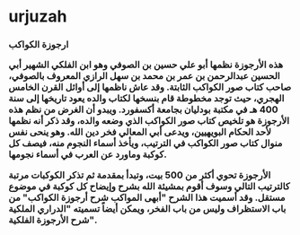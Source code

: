 # urjuzah
<h3>ارجوزة الكواكب</>

<p>
هذه الأرجوزة نظمها<b> أبو علي حسين بن الصوفي</b> وهو ابن الفلكي الشهير <b>أبي الحسين عبدالرحمن بن عمر بن محمد بن سهل الرازي المعروف بالصوفي</b>، صاحب كتاب صور الكواكب الثابتة. وقد عاش ناظمها إلى أوائل القرن الخامس الهجري، حيث توجد مخطوطة قام بنسخها لكتاب والده يعود تاريخها إلى سنة 400 هـ في مكتبة بودليان بجامعة أكسفورد.
ويبدو أن الغرض من نظم هذه الأرجوزة هو تلخيص كتاب صور الكواكب الذي وضعه والده، وقد ذكر أنه نظمها لأحد الحكام البويهيين، ويدعى أبي المعالي فخر دين الله.
وهو ينحى نفس منوال كتاب صور الكواكب في الترتيب، ويأخذ أسماء النجوم منه، فيصف كل كوكبة وماورد عن العرب في أسماء نجومها.

الأرجوزة تحوي أكثر من 500 بيت، وتبدأ بمقدمة ثم تذكر الكوكبات مرتبة كالترتيب التالي وسوف أقوم بمشيئة الله بشرح وإيضاح كل كوكبة في موضوع مستقل. وقد أسميت هذا الشرح "أبهى المواكب شرح أرجوزة الكواكب" من باب الاستظراف وليس من باب الفخر، ويمكن أيضاً تسميته "الدراري الملكية شرح الأرجوزة الفلكية".
</p>